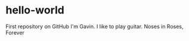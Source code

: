 # hello-world
First repository on GitHub
I'm Gavin. I like to play guitar. 
Noses in Roses, Forever
